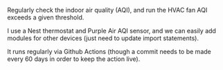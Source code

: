 Regularly check the indoor air quality (AQI), and run the HVAC fan AQI exceeds a given threshold.

I use a Nest thermostat and Purple Air AQI sensor, and we can easily add modules for other devices (just need to update import statements).

It runs regularly via Github Actions (though a commit needs to be made every 60 days in order to keep the action live).
